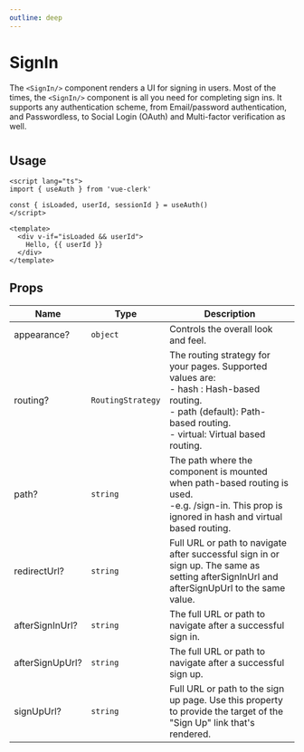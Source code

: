 ```yaml
---
outline: deep
---
```


<script setup>
import { SignIn, SignOutButton, useAuth } from '../../src'

const { isSignedIn } = useAuth()
</script>

# SignIn

The `<SignIn/>` component renders a UI for signing in users. Most of the times, the `<SignIn/>` component is all you need for completing sign ins. It supports any authentication scheme, from Email/password authentication, and Passwordless, to Social Login (OAuth) and Multi-factor verification as well.

<SignOutButton v-if="isSignedIn" />
<div v-else style="margin-left: 65px; margin-top: 40px;">
  <SignIn redirect-url="/components/sign-in.html" />
</div>

<style>

</style>

## Usage

```vue
<script lang="ts">
import { useAuth } from 'vue-clerk'

const { isLoaded, userId, sessionId } = useAuth()
</script>

<template>
  <div v-if="isLoaded && userId">
    Hello, {{ userId }}
  </div>
</template>
```

## Props

|Name|Type|Description|
|--- |--- |--- |
|appearance?|`object`|Controls the overall look and feel.|
|routing?|`RoutingStrategy`|The routing strategy for your pages. Supported values are:<br>- hash : Hash-based routing.<br>- path (default): Path-based routing.<br>- virtual: Virtual based routing.|
|path?|`string`|The path where the component is mounted when path-based routing is used.<br>-e.g. /sign-in. This prop is ignored in hash and virtual based routing.|
|redirectUrl?|`string`|Full URL or path to navigate after successful sign in or sign up. The same as setting afterSignInUrl and afterSignUpUrl to the same value.|
|afterSignInUrl?|`string`|The full URL or path to navigate after a successful sign in.|
|afterSignUpUrl?|`string`|The full URL or path to navigate after a successful sign up.|
|signUpUrl?|`string`|Full URL or path to the sign up page. Use this property to provide the target of the "Sign Up" link that's rendered.|
